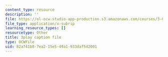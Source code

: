 ```yaml
---
content_type: resource
description: ''
file: https://ol-ocw-studio-app-production.s3.amazonaws.com/courses/3-091sc-introduction-to-solid-state-chemistry-fall-2010/82a741b87ea215e549a1933daf542001_giPLtjL0Mnc.srt
file_type: application/x-subrip
learning_resource_types: []
resourcetype: Other
title: 3play caption file
type: OCWFile
uid: 82a741b8-7ea2-15e5-49a1-933daf542001
---
```

